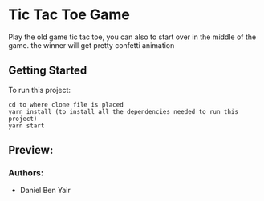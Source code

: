 # Tic Tac Toe Game

Play the old game tic tac toe, you can also to start over in the middle of the game. the winner will get pretty confetti animation

## Getting Started

To run this project:

```
cd to where clone file is placed
yarn install (to install all the dependencies needed to run this project)
yarn start
```

## Preview:

### Authors:

* Daniel Ben Yair
